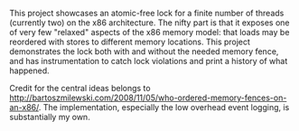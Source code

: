 This project showcases an atomic-free lock for a finite number of threads (currently two)
on the x86 architecture. The nifty part is that it exposes one of very few "relaxed" aspects
of the x86 memory model: that loads may be reordered with stores to different memory locations.
This project demonstrates the lock both with and without the needed memory fence, and has
instrumentation to catch lock violations and print a history of what happened.

Credit for the central ideas belongs to http://bartoszmilewski.com/2008/11/05/who-ordered-memory-fences-on-an-x86/.
The implementation, especially the low overhead event logging, is substantially my own.
